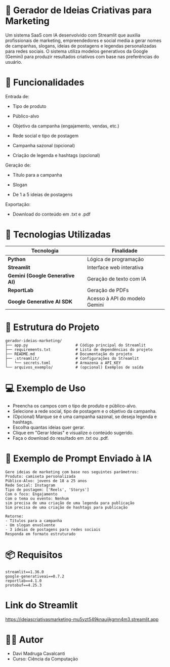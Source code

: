 
# 📌 Gerador de Ideias Criativas para Marketing
Um sistema SaaS com IA desenvolvido com Streamlit que auxilia profissionais de marketing, empreendedores e social media a gerar nomes de campanhas, slogans, ideias de postagens e legendas personalizadas para redes sociais. O sistema utiliza modelos generativos da Google (Gemini) para produzir resultados criativos com base nas preferências do usuário.

# 🧩 Funcionalidades
Entrada de:

- Tipo de produto

- Público-alvo

- Objetivo da campanha (engajamento, vendas, etc.)

- Rede social e tipo de postagem

- Campanha sazonal (opcional)

- Criação de legenda e hashtags (opcional)

Geração de:

- Título para a campanha

- Slogan

- De 1 a 5 ideias de postagens

Exportação:

- Download do conteúdo em .txt e .pdf

# 🧠 Tecnologias Utilizadas
| Tecnologia                        | Finalidade                    |
| --------------------------------- | ----------------------------- |
| **Python**                        | Lógica de programação         |
| **Streamlit**                     | Interface web interativa      |
| **Gemini (Google Generative AI)** | Geração de texto com IA       |
| **ReportLab**                     | Geração de PDFs               |
| **Google Generative AI SDK**      | Acesso à API do modelo Gemini |

# 📂 Estrutura do Projeto

```plaintext
gerador-ideias-marketing/
├── app.py                     # Código principal do Streamlit
├── requirements.txt           # Lista de dependências do projeto
├── README.md                  # Documentação do projeto
├── .streamlit/                # Configurações do Streamlit
│   └── secrets.toml           # Armazena a API_KEY
└── arquivos_exemplo/          # (opcional) Exemplos de saída
```

# 💻 Exemplo de Uso
- Preencha os campos com o tipo de produto e público-alvo.
- Selecione a rede social, tipo de postagem e o objetivo da campanha.
- (Opcional) Marque se é uma campanha sazonal, se deseja legenda e hashtags.
- Escolha quantas ideias quer gerar.
- Clique em "Gerar Ideias" e visualize o conteúdo sugerido.
- Faça o download do resultado em .txt ou .pdf.

# 📝 Exemplo de Prompt Enviado à IA
```
Gere ideias de marketing com base nos seguintes parâmetros: 
Produto: camiseta personalizada
Público-Alvo: jovens de 18 a 25 anos
Rede Social: Instagram
Tipo de postagem: ['Reels', 'Storys']
Com o foco: Engajamento
Com o tema ou evento: Nenhum
sim precisa de uma criação de uma legenda para publicação
Sim precisa de uma criação de hashtags para publicação

Retorne:
- Títulos para a campanha
- Um slogan envolvente
- 3 ideias de postagens para redes sociais
Responda em formato estruturado
```
# 📦 Requisitos
```
streamlit==1.36.0
google-generativeai==0.7.2
reportlab==4.1.0
protobuf==4.25.3
```

# Link do Streamlit
https://ideiascriativasmarketing-mu5yzt549knauijkgmn4m3.streamlit.app

# 👨‍💻 Autor
- Davi Madruga Cavalcanti
- Curso: Ciência da Computação
